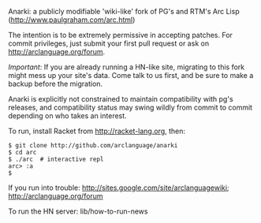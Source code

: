 Anarki: a publicly modifiable 'wiki-like' fork of PG's and RTM's Arc Lisp (http://www.paulgraham.com/arc.html)

The intention is to be extremely permissive in accepting patches. For commit
privileges, just submit your first pull request or ask on http://arclanguage.org/forum.

*Important*: If you are already running a HN-like site, migrating to this fork
might mess up your site's data. Come talk to us first, and be sure to make a
backup before the migration.

Anarki is explicitly not constrained to maintain compatibility with pg's
releases, and compatibility status may swing wildly from commit to commit
depending on who takes an interest.

To run, install Racket from http://racket-lang.org, then:

    $ git clone http://github.com/arclanguage/anarki
    $ cd arc
    $ ./arc  # interactive repl
    arc> :a
    $

If you run into trouble: http://sites.google.com/site/arclanguagewiki; http://arclanguage.org/forum

To run the HN server: lib/how-to-run-news
